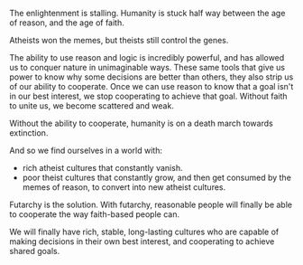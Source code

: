 The enlightenment is stalling.
Humanity is stuck half way between the age of reason, and the age of faith.

Atheists won the memes, but theists still control the genes.

The ability to use reason and logic is incredibly powerful, and has allowed us to conquer nature in unimaginable ways. These same tools that give us power to know why some decisions are better than others, they also strip us of our ability to cooperate.
Once we can use reason to know that a goal isn't in our best interest, we stop cooperating to achieve that goal.
Without faith to unite us, we become scattered and weak.

Without the ability to cooperate, humanity is on a death march towards extinction.

And so we find ourselves in a world with:
* rich atheist cultures that constantly vanish.
* poor theist cultures that constantly grow, and then get consumed by the memes of reason, to convert into new atheist cultures.

Futarchy is the solution.
With futarchy, reasonable people will finally be able to cooperate the way faith-based people can.

We will finally have rich, stable, long-lasting cultures who are capable of making decisions in their own best interest, and cooperating to achieve shared goals.